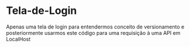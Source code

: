 # Tela-de-Login
Apenas uma tela de login para entendermos conceito de versionamento e posteriormente usarmos este código para uma requisição à uma API em LocalHost
